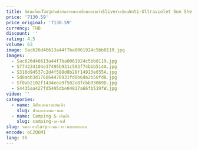 ```yaml
---
title: สีดําเคลือบTarpกันน้ํากันสาดหกเหลี่ยมกลางแจ้งSliverเคลือบAnti-Ultraviolet Sun Shelter Tarp Camping Sunshade Canopy
price: '7130.59'
price_original: '7130.59'
currency: THB
discount: ''
rating: 4.5
volume: 63
image: Sac626d46613a44f7ba0061924c5bb0119.jpg
images:
  - Sac626d46613a44f7ba0061924c5bb0119.jpg
  - S774224104e37495b931c583f74bbb514A.jpg
  - S310d94537c2d4f588d8b28f14913e655A.jpg
  - Sd8abb3d176864476931fd8b6da2b58fd8.jpg
  - Sf0ab2102f1434eea9f582e8fcbb93069D.jpg
  - S4435aa427fd5495dbe04817a66fb519fW.jpg
video: ''
categories:
  - name: กีฬาและความบันเทิง
    slug: ฬาและความบ-นเท
  - name: Camping & เดินป่า
    slug: camping-เด-นป
slug: าเคล-อบtarpก-นน-าก-นสาดหกเหล
encode: oC2Q6MI
lang: th
---
```

  